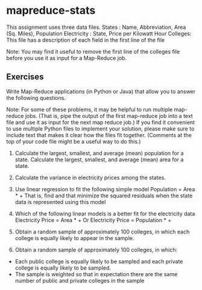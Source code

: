 # mapreduce-stats

This assignment uses three data files.
States :  Name, Abbreviation, Area (Sq. Miles), Population
Electricity : State, Price per Kilowatt Hour
Colleges: This file has a description of each field in the first line of the file

Note: You may find it useful to remove the first line of the colleges file before you use it as input
for a Map-Reduce job.

## Exercises

Write Map-Reduce applications (in Python or Java) that allow you to answer the following
questions.

Note: For some of these problems, it may be helpful to run multiple map-reduce jobs. (That is,
pipe the output of the first map-reduce job into a text file and use it as input for the next map
reduce job.) If you find it convenient to use multiple Python files to implement your solution,
please make sure to include text that makes it clear how the files fit together. (Comments at the
top of your code file might be a useful way to do this.)

1. Calculate the largest, smallest, and average (mean) population for a state. Calculate the largest, smallest, and average (mean) area for a state.

2. Calculate the variance in electricity prices among the states.

3. Use linear regression to fit the following simple model
Population = Area * <alpha> + <beta>
That is, find <alpha> and <beta> that minimize the squared residuals when the state data is represented using this model

4. Which of the following linear models is a better fit for the electricity data
  Electricity Price = Area * <alpha> + <beta>
Or
  Electricity Price = Population * <alpha> + <beta>

5. Obtain a random sample of approximately 100 colleges, in which each college is equally
likely to appear in the sample.

6. Obtain a random sample of approximately 100 colleges, in which:

- Each public college is equally likely to be sampled and each private college is
equally likely to be sampled.
- The sample is weighted so that in expectation there are the same number of
public and private colleges in the sample
